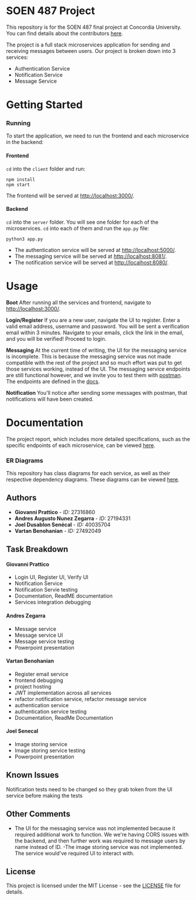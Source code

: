 # SOEN 487 Project

This repository is for the SOEN 487 final project at Concordia University. You can find details about the contributors [here](https://github.com/vartanbeno/SOEN487-Project/wiki).

The project is a full stack microservices application for sending and receiving messages between users. Our project is broken down into 3 services:

 - Authentication Service
 - Notification Service
 - Message Service
 
# Getting Started

### Running

To start the application, we need to run the frontend and each microservice in the backend:

#### Frontend

`cd` into the `client` folder and run:

```
npm install
npm start
```

The frontend will be served at [http://localhost:3000/](http://localhost:3000/).

#### Backend

`cd` into the `server` folder. You will see one folder for each of the microservices. `cd` into each of them and run the `app.py` file:

```
python3 app.py
```

- The authentication service will be served at [http://localhost:5000/](http://localhost:5000/).
- The messaging service will be served at [http://localhost:8081/](http://localhost:8081/).
- The notification service will be served at [http://localhost:8080/](http://localhost:8080/).

# Usage

**Boot** 
After running all the services and frontend, navigate to [http://localhost:3000/](http://localhost:3000/).

**Login/Register**
If you are a new user, navigate the UI to register. Enter a valid email address, username and password. You will be sent a verification email within 3 minutes. Navigate to your emails, click the link in the email, and you will be verified! Proceed to login.

**Messaging**
At the current time of writing, the UI for the messaging service is incomplete. This is because the messaging service was not made compatible with the rest of the project and so much effort was put to get those services working, instead of the UI. The messaging service endpoints are still functional however, and we invite you to test them with [postman](https://www.getpostman.com/downloads/). The endpoints are defined in the [docs](https://docs.google.com/document/d/12_znub5JYVil9Zf0I7VzP__5CKfTM5gdi3BZVDClJDk).

**Notification**
You'll notice after sending some messages with postman, that notifications will have been created.


# Documentation

The project report, which includes more detailed specifications, such as the specific endpoints of each microservice, can be viewed [here](https://docs.google.com/document/d/12_znub5JYVil9Zf0I7VzP__5CKfTM5gdi3BZVDClJDk).

### ER Diagrams

This repository has class diagrams for each service, as well as their respective dependency diagrams. These diagrams can be viewed [here](https://github.com/vartanbeno/SOEN487-Project/tree/master/diagrams).

## Authors

- **Giovanni Prattico** - *ID:* 27316860
- **Andres Augusto Nunez Zegarra** - *ID:* 27194331
- **Joel Dusablon Senécal** - *ID:* 40035704
- **Vartan Benohanian** - *ID:* 27492049


## Task Breakdown

#### Giovanni Prattico
- Login UI, Register UI, Verify UI
- Notification Service
- Notification Servie testing
- Documentation, ReadME documentation
- Services integration debugging


#### Andres Zegarra
- Message service
- Message service UI
- Message service testing
- Powerpoint presentation

#### Vartan Benohanian
- Register email service
- frontend debugging
- project hosting
- JWT implementation across all services
- refactor notification service, refactor message service
- authentication service
- authentication service testing
- Documentation, ReadMe Documentation

#### Joel Senecal
- Image storing service
- Image storing service testing
- Powerpoint presentation

## Known Issues
Notification tests need to be changed so they grab token from the UI service before making the tests

## Other Comments
- The UI for the messaging service was not implemented because it required additional work to function. We we're having CORS issues with the backend, and then further work was required to message users by name instead of ID.
-The image storing service was not implemented. The service would've required UI to interact with.

## License

This project is licensed under the MIT License - see the [LICENSE](LICENSE) file for details.
